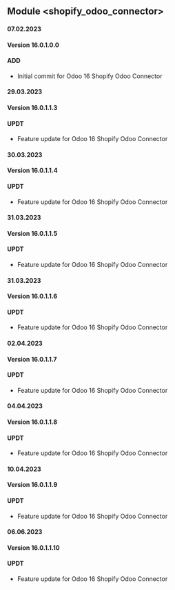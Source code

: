 ## Module <shopify_odoo_connector>

#### 07.02.2023
#### Version 16.0.1.0.0
#### ADD
- Initial commit for Odoo 16 Shopify Odoo Connector


#### 29.03.2023
#### Version 16.0.1.1.3
#### UPDT
- Feature update for Odoo 16 Shopify Odoo Connector


#### 30.03.2023
#### Version 16.0.1.1.4
#### UPDT
- Feature update for Odoo 16 Shopify Odoo Connector


#### 31.03.2023
#### Version 16.0.1.1.5
#### UPDT
- Feature update for Odoo 16 Shopify Odoo Connector


#### 31.03.2023
#### Version 16.0.1.1.6
#### UPDT
- Feature update for Odoo 16 Shopify Odoo Connector

#### 02.04.2023
#### Version 16.0.1.1.7
#### UPDT
- Feature update for Odoo 16 Shopify Odoo Connector

#### 04.04.2023
#### Version 16.0.1.1.8
#### UPDT
- Feature update for Odoo 16 Shopify Odoo Connector

#### 10.04.2023
#### Version 16.0.1.1.9
#### UPDT
- Feature update for Odoo 16 Shopify Odoo Connector

#### 06.06.2023
#### Version 16.0.1.1.10
#### UPDT
- Feature update for Odoo 16 Shopify Odoo Connector